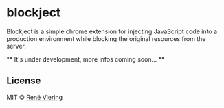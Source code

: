 # blockject
Blockject is a simple chrome extension for injecting JavaScript code into a production environment while blocking the original resources from the server. 

** It's under development, more infos coming soon... **

## License

MIT © [René Viering](http://twitter.com/rvrng)
